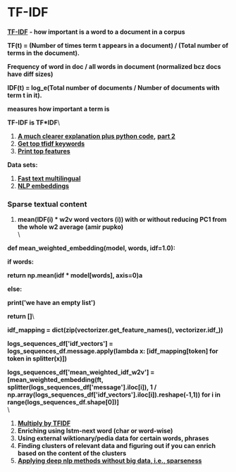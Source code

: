 # TF-IDF

[**TF-IDF**](http://www.tfidf.com/) **- how important is a word to a document in a corpus**

**TF(t) = (Number of times term t appears in a document) / (Total number of terms in the document).**

**Frequency of word in doc / all words in document (normalized bcz docs have diff sizes)**

**IDF(t) = log\_e(Total number of documents / Number of documents with term t in it).**

**measures how important a term is**

**TF-IDF is TF\*IDF**\


1. [**A much clearer explanation plus python code**](https://stevenloria.com/tf-idf/)**,** [**part 2**](http://blog.christianperone.com/2011/10/machine-learning-text-feature-extraction-tf-idf-part-ii/)
2. [**Get top tfidf keywords**](https://stackoverflow.com/questions/34232190/scikit-learn-tfidfvectorizer-how-to-get-top-n-terms-with-highest-tf-idf-score)
3. [**Print top features**](https://gist.github.com/StevenMaude/ea46edc315b0f94d03b9)

**Data sets:**

1. [**Fast text multilingual**](https://github.com/facebookresearch/fastText/blob/master/pretrained-vectors.md)
2. [**NLP embeddings**](http://vectors.nlpl.eu/repository/)

### **Sparse textual content**

1. **mean(IDF(i) \* w2v word vectors (i)) with or without reducing PC1 from the whole w2 average (amir pupko)**\
   \


**def mean\_weighted\_embedding(model, words, idf=1.0):**

&#x20;   **if words:**

&#x20;       **return np.mean(idf \* model\[words], axis=0)a**

&#x20;   **else:**

&#x20;       **print('we have an empty list')**

&#x20;       **return \[]**\


**idf\_mapping = dict(zip(vectorizer.get\_feature\_names(), vectorizer.idf\_))**&#x20;

**logs\_sequences\_df\['idf\_vectors'] = logs\_sequences\_df.message.apply(lambda x: \[idf\_mapping\[token] for token in splitter(x)])**

**logs\_sequences\_df\['mean\_weighted\_idf\_w2v'] = \[mean\_weighted\_embedding(ft, splitter(logs\_sequences\_df\['message'].iloc\[i]), 1 / np.array(logs\_sequences\_df\['idf\_vectors'].iloc\[i]).reshape(-1,1)) for i in range(logs\_sequences\_df.shape\[0])]**\
\


1. [**Multiply by TFIDF**](https://towardsdatascience.com/supercharging-word-vectors-be80ee5513d)
2. **Enriching using lstm-next word (char or word-wise)**
3. **Using external wiktionary/pedia data for certain words, phrases**
4. **Finding clusters of relevant data and figuring out if you can enrich based on the content of the clusters**
5. [**Applying deep nlp methods without big data, i.e., sparseness**](https://towardsdatascience.com/lessons-learned-from-applying-deep-learning-for-nlp-without-big-data-d470db4f27bf?\_branch\_match\_id=584170448791192656)
